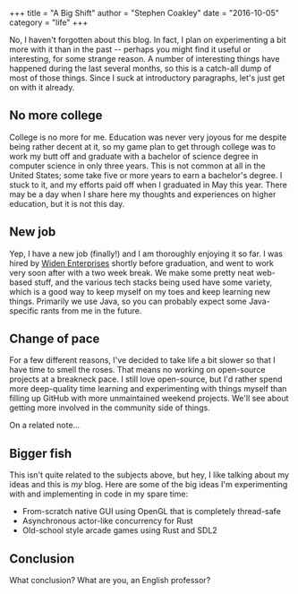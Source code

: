 +++
title = "A Big Shift"
author = "Stephen Coakley"
date = "2016-10-05"
category = "life"
+++

No, I haven't forgotten about this blog. In fact, I plan on experimenting a bit more with it than in the past -- perhaps you might find it useful or interesting, for some strange reason. A number of interesting things have happened during the last several months, so this is a catch-all dump of most of those things. Since I suck at introductory paragraphs, let's just get on with it already.

## No more college
College is no more for me. Education was never very joyous for me despite being rather decent at it, so my game plan to get through college was to work my butt off and graduate with a bachelor of science degree in computer science in only three years. This is not common at all in the United States; some take five or more years to earn a bachelor's degree. I stuck to it, and my efforts paid off when I graduated in May this year. There may be a day when I share here my thoughts and experiences on higher education, but it is not this day.

## New job
Yep, I have a new job (finally!) and I am thoroughly enjoying it so far. I was hired by [Widen Enterprises](http://www.widen.com) shortly before graduation, and went to work very soon after with a two week break. We make some pretty neat web-based stuff, and the various tech stacks being used have some variety, which is a good way to keep myself on my toes and keep learning new things. Primarily we use Java, so you can probably expect some Java-specific rants from me in the future.

## Change of pace
For a few different reasons, I've decided to take life a bit slower so that I have time to smell the roses. That means no working on open-source projects at a breakneck pace. I still love open-source, but I'd rather spend more deep-quality time learning and experimenting with things myself than filling up GitHub with more unmaintained weekend projects. We'll see about getting more involved in the community side of things.

On a related note...

## Bigger fish
This isn't quite related to the subjects above, but hey, I like talking about my ideas and this is _my_ blog. Here are some of the big ideas I'm experimenting with and implementing in code in my spare time:

- From-scratch native GUI using OpenGL that is completely thread-safe
- Asynchronous actor-like concurrency for Rust
- Old-school style arcade games using Rust and SDL2

## Conclusion
What conclusion? What are you, an English professor?

